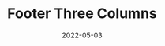---
title: Footer Three Columns
component: "footers"
date: 2022-05-03
seo:
  page_title:
  meta_description:
  featured_image: /uploads/featured-image.jpg
  featured_image_alt:
hero:
  heading:
  body:
  hero_image:
    image: /uploads/featured-image.jpg
    image_alt:
html_example:
  - |
    <footer class="footer footer--three-column">
      <div class="footer__columns wrapper-lg">
        <div class="block-sm grid gap-lg">
          <div class="grid-12 grid-4-md">
            <a class="footer__logo" href="/">
              <img src="/uploads/Insight-Logo-White.png" width="164" height="141" alt="">
            </a>
            <address class="mt-2">
              <p class="flex flex-center">
                <span class="icon-sm icon-fill-primary">
                  <svg aria-hidden="true" xmlns="http://www.w3.org/2000/svg" viewBox="0 0 384 512"><path d="M172.268 501.67C26.97 291.031 0 269.413 0 192 0 85.961 85.961 0 192 0s192 85.961 192 192c0 77.413-26.97 99.031-172.268 309.67-9.535 13.774-29.93 13.773-39.464 0zM192 272c44.183 0 80-35.817 80-80s-35.817-80-80-80-80 35.817-80 80 35.817 80 80 80z"></path></svg>
                </span>
                <a href="#" target="_blank" rel="noreferrer" class="ml-1 font-size-xs">1816 Sal St. Green Bay, WI 54302</a>
              </p>
              <p class="flex flex-center">
                <span class="icon-sm icon-fill-primary">
                  <svg aria-hidden="true" xmlns="http://www.w3.org/2000/svg" viewBox="0 0 512 512"><path d="M497.39 361.8l-112-48a24 24 0 0 0-28 6.9l-49.6 60.6A370.66 370.66 0 0 1 130.6 204.11l60.6-49.6a23.94 23.94 0 0 0 6.9-28l-48-112A24.16 24.16 0 0 0 122.6.61l-104 24A24 24 0 0 0 0 48c0 256.5 207.9 464 464 464a24 24 0 0 0 23.4-18.6l24-104a24.29 24.29 0 0 0-14.01-27.6z"></path></svg>
                </span>
                <a href="tel:920-468-7459" class="ml-1 font-size-xs">920-468-7459</a>
              </p>
            </address>
          </div>
          <div class="grid-12 grid-5-md">
            <div class="grid gap-sm">
              <div class="grid-6">
                <h2 class="h5">Links</h2>
                <nav aria-label="Footer Navigation">
                  <ul class="footer__nav">
                    <li class="footer__nav-item">
                      <a class="footer__nav-link font-size-xs" href="/services/" aria-label="Services">
                        Services
                      </a>
                    </li>
                    <li class="footer__nav-item">
                      <a class="footer__nav-link font-size-xs" href="/about/" aria-label="About">
                        About
                      </a>
                    </li>
                    <li class="footer__nav-item">
                      <a class="footer__nav-link font-size-xs" href="/blog/" aria-label="Blog">
                        Blog
                      </a>
                    </li>
                    <li class="footer__nav-item">
                      <a class="footer__nav-link font-size-xs" href="/contact/" aria-label="Contact">
                        Contact
                      </a>
                    </li>
                  </ul>
                </nav>
              </div>
              <div class="grid-6">
                <h2 class="h5">Links</h2>
                <nav aria-label="Footer Navigation">
                  <ul class="footer__nav">
                    <li class="footer__nav-item">
                      <a class="footer__nav-link font-size-xs" href="/services/" aria-label="Services">
                        Services
                      </a>
                    </li>
                    <li class="footer__nav-item">
                      <a class="footer__nav-link font-size-xs" href="/about/" aria-label="About">
                        About
                      </a>
                    </li>
                    <li class="footer__nav-item">
                      <a class="footer__nav-link font-size-xs" href="/blog/" aria-label="Blog">
                        Blog
                      </a>
                    </li>
                    <li class="footer__nav-item">
                      <a class="footer__nav-link font-size-xs" href="/contact/" aria-label="Contact">
                        Contact
                      </a>
                    </li>
                  </ul>
                </nav>
              </div>
            </div>
          </div>
          <div class="grid-12 grid-3-md">
            <h2 class="h5">Connect With Us</h2>
            <div class="footer__social">
              <ul class="footer__social-list flex flex-center">
                <li class="footer__social-item">
                  <a class="footer__social-icon icon-lg icon-fill-primary dim" href="https://www.facebook.com/" rel="noopener noreferrer" target="_blank">
                    <svg fill="none" height="24" viewBox="0 0 24 24" width="24" xmlns="http://www.w3.org/2000/svg">
                      <path d="M24 12C24 5.37097 18.629 0 12 0C5.37097 0 0 5.37097 0 12C0 17.9894 4.38823 22.9539 10.125 23.8548V15.4689H7.07661V12H10.125V9.35613C10.125 6.34887 11.9153 4.68774 14.6574 4.68774C15.9706 4.68774 17.3439 4.92194 17.3439 4.92194V7.87355H15.8303C14.34 7.87355 13.875 8.79871 13.875 9.74758V12H17.2031L16.6708 15.4689H13.875V23.8548C19.6118 22.9539 24 17.9894 24 12Z"></path>
                    </svg>
                    <span class="visually-hidden">Facebook</span>
                  </a>
                </li>
                <li class="footer__social-item">
                  <a class="footer__social-icon icon-lg icon-fill-primary dim" href="https://www.instagram.com/matthews_tire/" target="_blank" rel="noopener noreferrer">
                    <svg xmlns="http://www.w3.org/2000/svg" viewBox="0 0 448 512" aria-hidden="true"><path d="M224.1 141c-63.6 0-114.9 51.3-114.9 114.9s51.3 114.9 114.9 114.9S339 319.5 339 255.9 287.7 141 224.1 141zm0 189.6c-41.1 0-74.7-33.5-74.7-74.7s33.5-74.7 74.7-74.7 74.7 33.5 74.7 74.7-33.6 74.7-74.7 74.7zm146.4-194.3c0 14.9-12 26.8-26.8 26.8-14.9 0-26.8-12-26.8-26.8s12-26.8 26.8-26.8 26.8 12 26.8 26.8zm76.1 27.2c-1.7-35.9-9.9-67.7-36.2-93.9-26.2-26.2-58-34.4-93.9-36.2-37-2.1-147.9-2.1-184.9 0-35.8 1.7-67.6 9.9-93.9 36.1s-34.4 58-36.2 93.9c-2.1 37-2.1 147.9 0 184.9 1.7 35.9 9.9 67.7 36.2 93.9s58 34.4 93.9 36.2c37 2.1 147.9 2.1 184.9 0 35.9-1.7 67.7-9.9 93.9-36.2 26.2-26.2 34.4-58 36.2-93.9 2.1-37 2.1-147.8 0-184.8zM398.8 388c-7.8 19.6-22.9 34.7-42.6 42.6-29.5 11.7-99.5 9-132.1 9s-102.7 2.6-132.1-9c-19.6-7.8-34.7-22.9-42.6-42.6-11.7-29.5-9-99.5-9-132.1s-2.6-102.7 9-132.1c7.8-19.6 22.9-34.7 42.6-42.6 29.5-11.7 99.5-9 132.1-9s102.7-2.6 132.1 9c19.6 7.8 34.7 22.9 42.6 42.6 11.7 29.5 9 99.5 9 132.1s2.7 102.7-9 132.1z"></path></svg>
                    <span class="visually-hidden">Instagram</span>
                  </a>
                </li>
                <li class="footer__social-item">
                  <a class="footer__social-icon icon-lg icon-fill-primary dim" href="https://www.youtube.com/user/MatthewsTireAndAuto" target="_blank" rel="noopener noreferrer">
                    <svg xmlns="http://www.w3.org/2000/svg" viewBox="0 0 576 512" aria-hidden="true"><path d="M549.655 124.083c-6.281-23.65-24.787-42.276-48.284-48.597C458.781 64 288 64 288 64S117.22 64 74.629 75.486c-23.497 6.322-42.003 24.947-48.284 48.597-11.412 42.867-11.412 132.305-11.412 132.305s0 89.438 11.412 132.305c6.281 23.65 24.787 41.5 48.284 47.821C117.22 448 288 448 288 448s170.78 0 213.371-11.486c23.497-6.321 42.003-24.171 48.284-47.821 11.412-42.867 11.412-132.305 11.412-132.305s0-89.438-11.412-132.305zm-317.51 213.508V175.185l142.739 81.205-142.739 81.201z"></path></svg>
                    <span class="visually-hidden">YouTube</span>
                  </a>
                </li>
              </ul>
            </div>
          </div>
        </div>
      </div>
      <div class="wrapper-lg">
        <div class="footer__bottom border-top-gray">
          <div class="footer__copyright flex flex-column flex-row-md flex-center">
            <p>© 2023 Insight Creative, Inc.</p>
            <ul class="footer__copyright-nav flex flex-justify-center">
              <li class="footer__copyright-item"><a href="/privacy-policy/">Privacy Policy</a></li>
              <li class="footer__copyright-item"><a href="/sitemap/">Sitemap</a></li>
              <li class="footer__copyright-item"><a href="/contact/">Contact</a></li>
            </ul>
            <div class="footer__credits"><a href="https://insightcreative.com" target="_blank">Website by Insight Creative, Inc.</a></div>
          </div>
        </div>
      </div>
    </footer>
css_example:
  - |
    .footer {
      background-color: $dark-black;
      color: $white;
    }

    .footer a {
      color: $white;
      text-decoration: none;

      &:hover,
      &:focus {
        text-decoration: underline;
      }
    }

    .footer__logo {
      display: block;
      max-width: 200px;
      margin-inline: auto;
    }

    .footer__nav-item {
      list-style-type: none;
      margin-top: 0;
      padding: $ic-100; 
    }

    .footer__social-list {
      margin: 0;
      padding: 0;
    }

    .footer__social-item {
      list-style-type: none;
      margin: 0;
      padding-inline-end: $ic-200;
    }

    .footer__copyright {
      font-size: $ic--100;
      padding: $ic-100 0;

      @include breakpoint(md)  {
        .footer__credits {
          margin-left: auto;
        }
      }
    }

    .footer__nav,
    .footer__copyright-nav {
      margin: 0;
      padding: 0;
    }

    .footer__copyright-item {
      list-style-type: none;
      margin: $ic-100;

      @include breakpoint(md)  {
        margin: 0 0 0 $ic--100;
      }
    }
---